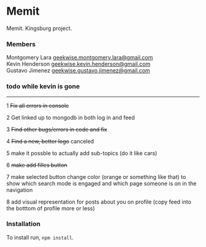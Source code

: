 # Memit
Memit. Kingsburg project.

### Members
Montgomery Lara geekwise.montgomery.lara@gmail.com  
Kevin Henderson geekwise.kevin.henderson@gmail.com  
Gustavo Jimenez geekwise.gustavo.jimenez@gmail.com

### todo while kevin is gone
----------------------------
1 ~~Fix all errors in console~~

2 Get linked up to mongodb in both log in and feed

3 ~~Find other bugs/errors in code and fix~~

4 ~~Find a new, better logo~~ canceled 

5 make it possble to actually add sub-topics (do it like cars)

6 ~~make add filles button~~

7 make selected button change color (orange or something like that) to show which search mode is engaged and which page someone is on in the navigation

8 add visual representation for posts about you on profile (copy feed into the botttom of profile more or less)

### Installation
To install run, `npm install`.
